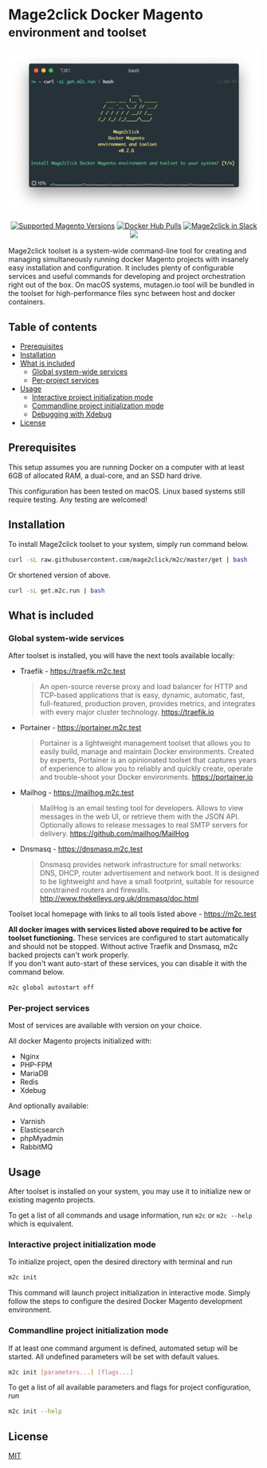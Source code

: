 # Mage2click Docker Magento <br><small>environment and toolset</small>

<p align="center"><img src="assets/images/install.png" width="600" align="center" alt="Mage2click Docker Magento environment and toolset" /></p>

<p align="center">
  <a href="https://github.com/magento/magento2" target="_blank"><img src="https://img.shields.io/badge/magento-2.X-brightgreen.svg?logo=magento&longCache=true&style=for-the-badge&logoColor=white" alt="Supported Magento Versions" /></a>
  <a href="https://hub.docker.com/r/mage2click/m2c/" target="_blank"><img src="https://img.shields.io/docker/pulls/mage2click/m2c.svg?label=docker%20pulls&style=for-the-badge&logo=docker&logoColor=white&color=brightgreen" alt="Docker Hub Pulls" /></a>
  <a href="https://mage2click.slack.com/#general" target="_blank"><img src="https://img.shields.io/badge/chat-Mage2click-brightgreen.svg?style=for-the-badge&logo=slack" alt="Mage2click in Slack"/></a>
  <a href="https://twitter.com/intent/follow?screen_name=mage2_click" target="_blank"><img src="https://img.shields.io/twitter/follow/mage2_click?color=brightgreen&label=mage2_click&logo=twitter&logoColor=white&style=for-the-badge" /></a>
</p>

Mage2click toolset is a system-wide command-line tool for creating and managing simultaneously running docker Magento projects with insanely easy installation and configuration. It includes plenty of configurable services and useful commands for developing and project orchestration right out of the box. On macOS systems, mutagen.io tool will be bundled in the toolset for high-performance files sync between host and docker containers.

## Table of contents

- [Prerequisites](#prerequisites)
- [Installation](#installation)
- [What is included](#what-is-included)
    - [Global system-wide services](#global-system-wide-services)
    - [Per-project services](#per-project-services)
- [Usage](#usage)
    - [Interactive project initialization mode](#interactive-project-initialization-mode)
    - [Commandline project initialization mode](#commandline-project-initialization-mode)
    - [Debugging with Xdebug](https://github.com/mage2click/m2c/wiki/Debugging-with-Xdebug)
- [License](#license)

## Prerequisites

This setup assumes you are running Docker on a computer with at least 6GB of allocated RAM, a dual-core, and an SSD hard drive. 
 
This configuration has been tested on macOS. Linux based systems still require testing. Any testing are welcomed!

## Installation

To install Mage2click toolset to your system, simply run command below.

```bash
curl -sL raw.githubusercontent.com/mage2click/m2c/master/get | bash
```

Or shortened version of above.

```bash
curl -sL get.m2c.run | bash
```

## What is included

### Global system-wide services 

After toolset is installed, you will have the next tools available locally:

- Traefik - <a href="https://traefik.m2c.test" target="_blank">https://traefik.m2c.test</a>  
  > An open-source reverse proxy and load balancer for HTTP and TCP-based applications that is easy, dynamic, automatic, fast, full-featured, production proven, provides metrics, and integrates with every major cluster technology. <a href="https://traefik.io" target="_blank">https://traefik.io</a>
- Portainer - <a href="https://portainer.m2c.test" target="_blank">https://portainer.m2c.test</a>
  > Portainer is a lightweight management toolset that allows you to easily build, manage and maintain Docker environments. Created by experts, Portainer is an opinionated toolset that captures years of experience to allow you to reliably and quickly create, operate and trouble-shoot your Docker environments. <a href="https://portainer.io" target="_blank">https://portainer.io</a>
- Mailhog - <a href="https://mailhog.m2c.test" target="_blank">https://mailhog.m2c.test</a>
  > MailHog is an email testing tool for developers. Allows to view messages in the web UI, or retrieve them with the JSON API. Optionally allows to release messages to real SMTP servers for delivery. <a href="https://github.com/mailhog/MailHog" target="_blank">https://github.com/mailhog/MailHog</a>
- Dnsmasq - <a href="https://dnsmasq.m2c.test" target="_blank">https://dnsmasq.m2c.test</a>
  > Dnsmasq provides network infrastructure for small networks: DNS, DHCP, router advertisement and network boot. It is designed to be lightweight and have a small footprint, suitable for resource constrained routers and firewalls. <a href="http://www.thekelleys.org.uk/dnsmasq/doc.html" target="_blank">http://www.thekelleys.org.uk/dnsmasq/doc.html</a>

Toolset local homepage with links to all tools listed above - <a href="https://m2c.test" target="_blank">https://m2c.test</a>

**All docker images with services listed above required to be active for toolset functioning.** These services are configured to start automatically and should not be stopped. Without active Traefik and Dnsmasq, m2c backed projects can't work properly.   
If you don't want auto-start of these services, you can disable it with the command below.

````bash
m2c global autostart off
````

### Per-project services

Most of services are available with version on your choice.

All docker Magento projects initialized with: 

- Nginx
- PHP-FPM
- MariaDB
- Redis
- Xdebug

And optionally available:

- Varnish
- Elasticsearch
- phpMyadmin
- RabbitMQ 

## Usage

After toolset is installed on your system, you may use it to initialize new or existing magento projects.

To get a list of all commands and usage information, run ```m2c``` or ```m2c --help``` which is equivalent.

### Interactive project initialization mode

To initialize project, open the desired directory with terminal and run

```bash
m2c init
```

This command will launch project initialization in interactive mode. Simply follow the steps to configure the desired Docker Magento development environment.

### Commandline project initialization mode

If at least one command argument is defined, automated setup will be started. All undefined parameters will be set with default values.

```bash
m2c init [parameters...] [flags...]
```

To get a list of all available parameters and flags for project configuration, run 

```bash
m2c init --help
```

## License

[MIT](LICENSE)